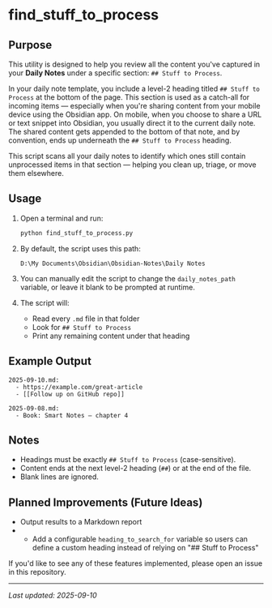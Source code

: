 
# find_stuff_to_process

## Purpose

This utility is designed to help you review all the content you've captured in your **Daily Notes** under a specific section: `## Stuff to Process`.

In your daily note template, you include a level-2 heading titled `## Stuff to Process` at the bottom of the page. This section is used as a catch-all for incoming items — especially when you're sharing content from your mobile device using the Obsidian app. On mobile, when you choose to share a URL or text snippet into Obsidian, you usually direct it to the current daily note. The shared content gets appended to the bottom of that note, and by convention, ends up underneath the `## Stuff to Process` heading.

This script scans all your daily notes to identify which ones still contain unprocessed items in that section — helping you clean up, triage, or move them elsewhere.


## Usage

1. Open a terminal and run:
    ```bash
    python find_stuff_to_process.py
    ```
2. By default, the script uses this path:

   ```
   D:\My Documents\Obsidian\Obsidian-Notes\Daily Notes
   ```
3. You can manually edit the script to change the `daily_notes_path` variable, or leave it blank to be prompted at runtime.
4. The script will:

   * Read every `.md` file in that folder
   * Look for `## Stuff to Process`
   * Print any remaining content under that heading

## Example Output

```
2025-09-10.md:
  - https://example.com/great-article
  - [[Follow up on GitHub repo]]

2025-09-08.md:
  - Book: Smart Notes – chapter 4
```

## Notes

* Headings must be exactly `## Stuff to Process` (case-sensitive).
* Content ends at the next level-2 heading (`##`) or at the end of the file.
* Blank lines are ignored.

## Planned Improvements (Future Ideas)

* Output results to a Markdown report
* * Add a configurable `heading_to_search_for` variable so users can define a custom heading instead of relying on "## Stuff to Process"


If you'd like to see any of these features implemented, please open an issue in this repository.

---

*Last updated: 2025-09-10*
